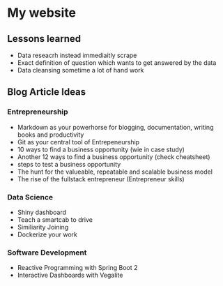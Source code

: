 # My website



## Lessons learned

   - Data reseacrh instead immediaitly scrape
   - Exact definition of question which wants to get answered by the data
   - Data cleansing sometime a lot of hand work


## Blog Article Ideas

### Entrepreneurship

   - Markdown as your powerhorse for blogging, documentation, writing books and productivity
   - Git as your central tool of Entrepeneurship
   - 10 ways to find a business opportunity (wie in case study)
   - Another 12 ways to find a business opportunity (check cheatsheet)
   - steps to test a business opportunity
   - The hunt for the valueable, repeatable and scalable business model
   - The rise of the fullstack entrepreneur (Entrepreneur skills)

### Data Science

   - Shiny dashboard
   - Teach a smartcab to drive
   - Similiarity Joining
   - Dockerize your work
 
### Software Development

   - Reactive Programming with Spring Boot 2
   - Interactive Dashboards with Vegalite